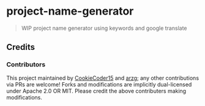 # project-name-generator

> WIP project name generator using keywords and google translate

## Credits

### Contributors

This project maintained by [CookieCoder15](https://github.com/CookieCoder15) and [arzg](https://github.com/arzg); any other contributions via PRs are welcome! Forks and modifications are implicitly dual-licensed under Apache 2.0 OR MIT. Please credit the above contributers making modifications.
